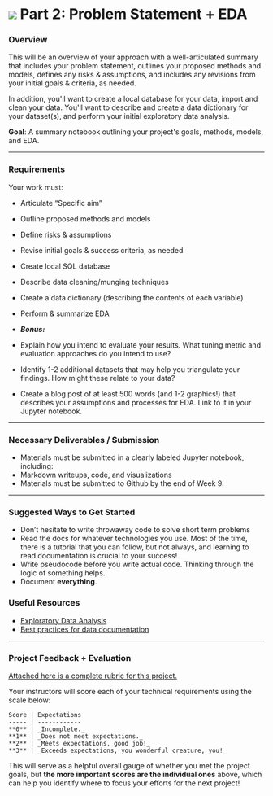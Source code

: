 # ![](https://ga-dash.s3.amazonaws.com/production/assets/logo-9f88ae6c9c3871690e33280fcf557f33.png) Part 2: Problem Statement + EDA

### Overview

This will be an overview of your approach with a well-articulated summary that includes your problem statement, outlines your proposed methods and models, defines any risks & assumptions, and includes any revisions from your initial goals & criteria, as needed.

In addition, you'll want to create a local database for your data, import and clean your data. You'll want to describe and create a data dictionary for your dataset(s), and perform your initial exploratory data analysis.

**Goal**: A summary notebook outlining your project's goals, methods, models, and EDA.

---

### Requirements

Your work must:

- Articulate “Specific aim”
- Outline proposed methods and models
- Define risks & assumptions
- Revise initial goals & success criteria, as needed
- Create local SQL database
- Describe data cleaning/munging techniques
- Create a data dictionary (describing the contents of each variable)
- Perform & summarize EDA

- ***Bonus:***
 - Explain how you intend to evaluate your results. What tuning metric and evaluation approaches do you intend to use?
 - Identify 1-2 additional datasets that may help you triangulate your findings. How might these relate to your data?
 - Create a blog post of at least 500 words (and 1-2 graphics!) that describes your assumptions and processes for EDA. Link to it in your Jupyter notebook.

---

### Necessary Deliverables / Submission

 - Materials must be submitted in a clearly labeled Jupyter notebook, including:
  - Markdown writeups, code, and visualizations
 - Materials must be submitted to Github by the end of Week 9.

---

### Suggested Ways to Get Started

- Don’t hesitate to write throwaway code to solve short term problems
- Read the docs for whatever technologies you use. Most of the time, there is a tutorial that you can follow, but not always, and learning to read documentation is crucial to your success!
- Write pseudocode before you write actual code. Thinking through the logic of something helps.  
- Document **everything**.


### Useful Resources

- [Exploratory Data Analysis](http://insightdatascience.com/blog/eda-and-graphics-eli-bressert.html)
- [Best practices for data documentation](https://www.dataone.org/all-best-practices)

---

### Project Feedback + Evaluation

[Attached here is a complete rubric for this project.](./part-02-rubric.md)

Your instructors will score each of your technical requirements using the scale below:

    Score | Expectations
    ----- | ------------
    **0** | _Incomplete._
    **1** | _Does not meet expectations._
    **2** | _Meets expectations, good job!_
    **3** | _Exceeds expectations, you wonderful creature, you!_

 This will serve as a helpful overall gauge of whether you met the project goals, but __the more important scores are the individual ones__ above, which can help you identify where to focus your efforts for the next project!
